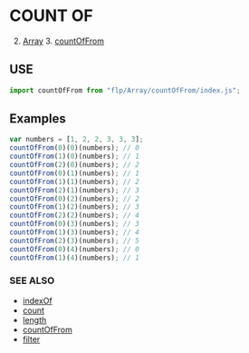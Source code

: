 # COUNT OF

2. [Array](../README.md)
    3. [countOfFrom](./README.md)


## USE

```javascript
import countOfFrom from "flp/Array/countOfFrom/index.js";
```

## Examples

```javascript
var numbers = [1, 2, 2, 3, 3, 3];
countOfFrom(0)(0)(numbers); // 0
countOfFrom(1)(0)(numbers); // 1
countOfFrom(2)(0)(numbers); // 2
countOfFrom(0)(1)(numbers); // 1
countOfFrom(1)(1)(numbers); // 2
countOfFrom(2)(1)(numbers); // 3
countOfFrom(0)(2)(numbers); // 2
countOfFrom(1)(2)(numbers); // 3
countOfFrom(2)(2)(numbers); // 4
countOfFrom(0)(3)(numbers); // 3
countOfFrom(1)(3)(numbers); // 4
countOfFrom(2)(3)(numbers); // 5
countOfFrom(0)(4)(numbers); // 0
countOfFrom(1)(4)(numbers); // 1
```

### SEE ALSO

- [indexOf](../indexOf/README.md)
- [count](../count/README.md)
- [length](../length/README.md)
- [countOfFrom](../countOfFrom/README.md)
- [filter](../filter/README.md)
